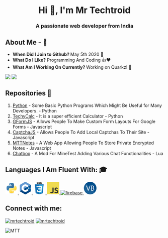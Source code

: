 <h1 align="center">Hi 👋, I'm Mr Techtroid</h1>
<h3 align="center">A passionate web developer from India</h3>

## About Me -  📙
* <b>When Did I Join to Github? </b>May 5th 2020 🎂
* <b>What Do I Like?</b> Programming And Coding 👍❤️
* <b>What Am I Working On Currently? </b> Working on Quarkz! 🔭

<p align="left">
<img src = "https://github-readme-stats.vercel.app/api?username=mrtechtroid&theme=dark&hide_border=false&include_all_commits=true&count_private=true">
<img src = "https://github-readme-streak-stats.herokuapp.com/?user=mrtechtroid&theme=dark&hide_border=false">
</p>

## Repositories 📁
1. [Python](https://github.com/mrtechtroid/python) - Some Basic Python Programs Which Might Be Useful for Many Developers. - Python
2. [TechyCalc](https://github.com/mrtechtroid/techycalc) - It is a super efficient Calculator - Python
3. [GFormJS](https://github.com/mrtechtroid/GFormJS) - Allows People To Make Custom Form Layouts For Google Forms - Javascript
4. [CaptchaJS](https://github.com/mrtechtroid/CaptchaJS) - Allows People To Add Local Captchas To Their Site - Javascript
5. [MTTNotes](https://github.com/mrtechtroid/mttnotes) - A Web App Allowing People To Store Private Encrypted Notes - Javascript
6. [Chatbox](https://github.com/mrtechtroid/ChatBox) - A Mod For MineTest Adding Various Chat Functionalities - Lua

## Languages I Am Fluent With: 🎓
<p align="left"> 
<a href="https://www.python.org" target="_blank" rel="noreferrer"> <img src="https://raw.githubusercontent.com/devicons/devicon/master/icons/python/python-original.svg" alt="python" width="40" height="40"/> </a> 
<a href="https://www.w3schools.com/cpp/" target="_blank" rel="noreferrer"> <img src="https://raw.githubusercontent.com/devicons/devicon/master/icons/cplusplus/cplusplus-original.svg" alt="cplusplus" width="40" height="40"/> </a> 
<a href="https://www.w3schools.com/css/" target="_blank" rel="noreferrer"> <img src="https://raw.githubusercontent.com/devicons/devicon/master/icons/css3/css3-original-wordmark.svg" alt="css3" width="40" height="40"/> </a> 
<a href="https://developer.mozilla.org/en-US/docs/Web/JavaScript" target="_blank" rel="noreferrer"> <img src="https://raw.githubusercontent.com/devicons/devicon/master/icons/javascript/javascript-original.svg" alt="javascript" width="40" height="40"/> </a> 
<a href="https://firebase.google.com/" target="_blank" rel="noreferrer"> <img src="https://www.vectorlogo.zone/logos/firebase/firebase-icon.svg" alt="firebase" width="40" height="40"/> </a> 
<a href="https://docs.microsoft.com/en-us/dotnet/visual-basic/" target="_blank" rel="noreferrer"> <img src="https://raw.githubusercontent.com/github/explore/80688e429a7d4ef2fca1e82350fe8e3517d3494d/topics/visual-basic/visual-basic.png" alt="python" width="40" height="40"/> </a> 
</p>

## Connect with me:
<p align="left">
<a href="https://twitter.com/mrtechtroid" target="blank"><img align="center" src="https://raw.githubusercontent.com/rahuldkjain/github-profile-readme-generator/master/src/images/icons/Social/twitter.svg" alt="mrtechtroid" height="30" width="40" /></a>
<a href="https://stackoverflow.com/users/mrtechtroid" target="blank"><img align="center" src="https://raw.githubusercontent.com/rahuldkjain/github-profile-readme-generator/master/src/images/icons/Social/stack-overflow.svg" alt="mrtechtroid" height="30" width="40" /></a>
</p>

![MTT](https://user-images.githubusercontent.com/64828294/163919272-48eecb6b-76d5-4098-9939-7c678b4e6ff5.png)

<!-- EasterEgg{Readme_has_some_secrets} -->

